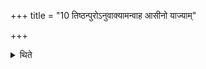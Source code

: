+++
title = "10 तिष्ठन्पुरोऽनुवाक्यामन्वाह आसीनो याज्याम्"

+++

<details><summary>थिते</summary>

तिष्ठन्पुरोऽनुवाक्यामन्वाह । आसीनो याज्याम् । उभे तिष्ठन्नासीनो वा १०
</details>
